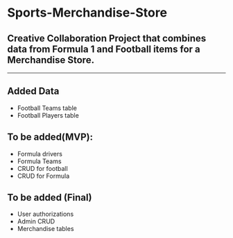 # Sports-Merchandise-Store
## Creative Collaboration Project that combines data from Formula 1 and Football items for a Merchandise Store.
------------------------------
## Added Data
- Football Teams table
- Football Players table

## To be added(MVP):
- Formula drivers
- Formula Teams
- CRUD for football
- CRUD for Formula

## To be added (Final)
- User authorizations
- Admin CRUD
- Merchandise tables
